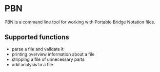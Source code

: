 ﻿# PBN

PBN is a command line tool for working with Portable Bridge Notation files.

## Supported functions

- parse a file and validate it
- printing overview information about a file
- stripping a file of unnecessary parts
- add analysis to a file